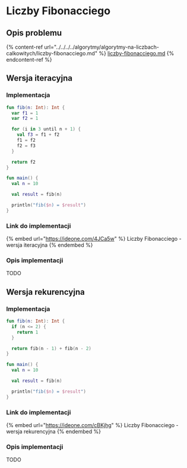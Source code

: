 # Liczby Fibonacciego

## Opis problemu

{% content-ref url="../../../../algorytmy/algorytmy-na-liczbach-calkowitych/liczby-fibonacciego.md" %}
[liczby-fibonacciego.md](../../../../algorytmy/algorytmy-na-liczbach-calkowitych/liczby-fibonacciego.md)
{% endcontent-ref %}

## Wersja iteracyjna

### Implementacja

```kotlin
fun fib(n: Int): Int {
  var f1 = 1
  var f2 = 1

  for (i in 3 until n + 1) {
    val f3 = f1 + f2
    f1 = f2
    f2 = f3
  }

  return f2
}

fun main() {
  val n = 10

  val result = fib(n)

  println("fib($n) = $result")
}
```

### Link do implementacji

{% embed url="https://ideone.com/4JCa5w" %}
Liczby Fibonacciego - wersja iteracyjna
{% endembed %}

### Opis implementacji

TODO

## Wersja rekurencyjna

### Implementacja

```kotlin
fun fib(n: Int): Int {
  if (n <= 2) {
    return 1
  }

  return fib(n - 1) + fib(n - 2)
}

fun main() {
  val n = 10

  val result = fib(n)

  println("fib($n) = $result")
}
```

### Link do implementacji

{% embed url="https://ideone.com/cBKjhg" %}
Liczby Fibonacciego - wersja rekurencyjna
{% endembed %}

### Opis implementacji

TODO

